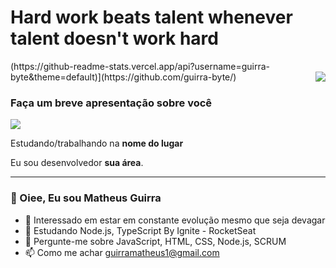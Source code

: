 

<h1>Hard work beats talent whenever talent doesn't work hard</h1>
(https://github-readme-stats.vercel.app/api?username=guirra-byte&theme=default)](https://github.com/guirra-byte/)

<img align='right' src="https://github-readme-stats.vercel.app/api?username=guirra-byte&show_icons=true&title_color=fca311&text_color=ffffff&icon_color=fca311&bg_color=000000&cache_seconds=2300">

### Faça um breve apresentação sobre você

<img src="https://img.shields.io/static/v1?label=Overview&message=Matheus Guirra&color=f8efd4&style=for-the-badge&logo=GitHub">

<p>

Estudando/trabalhando na **nome do lugar**<br/>

Eu sou desenvolvedor **sua área**.


</p>
<hr>

### 👋 Oiee, Eu sou Matheus Guirra
- 👀 Interessado em estar em constante evolução mesmo que seja devagar
- 🌱 Estudando Node.js, TypeScript By Ignite - RocketSeat 
- 💬 Pergunte-me sobre JavaScript, HTML, CSS, Node.js, SCRUM
- 📫 Como me achar guirramatheus1@gmail.com



<!---
guirra-byte/guirra-byte is a ✨ special ✨ repository because its `README.md` (this file) appears on your GitHub profile.
You can click the Preview link to take a look at your changes.

div
--->
